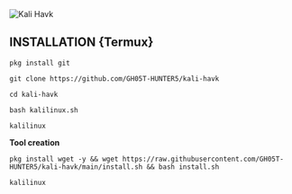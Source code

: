 <img src="https://raw.githubusercontent.com/GH05T-HUNTER5/kali-havk/main/.gh05t-hunter5/kali%20havk.jpg" alt="Kali Havk">

## INSTALLATION {Termux}

```
pkg install git
```
```
git clone https://github.com/GH05T-HUNTER5/kali-havk
```
```
cd kali-havk
```
```
bash kalilinux.sh
```
```
kalilinux 
```

<b> Tool creation</b>

```
pkg install wget -y && wget https://raw.githubusercontent.com/GH05T-HUNTER5/kali-havk/main/install.sh && bash install.sh
```
```
kalilinux
```
